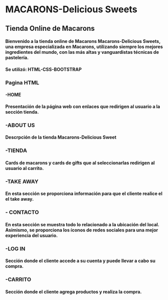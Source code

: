 # MACARONS-Delicious Sweets
## Tienda Online de Macarons
#### Bienvenido a la tienda online de Macarons Macarons-Delicious Sweets, una empresa especializada en Macarons, utilizando siempre los mejores ingredientes del mundo, con las más altas y vanguardistas técnicas de pastelería.

#### Se utilizó: HTML-CSS-BOOTSTRAP

### Pagina HTML
#### -HOME
#### Presentación de la página web con enlaces que redirigen al usuario a la sección tienda.

### -ABOUT US
#### Descrpción de la tienda Macarons-Delicious Sweet 

### -TIENDA
#### Cards de macarons y cards de gifts que al seleccionarlas redirigen al usuario al carrito.

### -TAKE AWAY
#### En esta sección se proporciona información para que el cliente realice el el take away.

### - CONTACTO
#### En esta sección se muestra todo lo relacionado a la ubicación del local. Asimismo, se proporciona los íconos de redes sociales para una mejor experiencia del usuario.

### -LOG IN
#### Sección donde el cliente accede a su cuenta y puede llevar a cabo su compra.

### -CARRITO
#### Sección donde el cliente agrega productos y realiza la compra.
